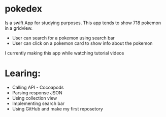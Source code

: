 # pokedex
Is a swift App for studying purposes. This app tends to show 718 pokemon in a gridview.
  * User can search for a pokemon using search bar 
  * User can click on a pokemon card to show info about the pokemon 

I currently making this app while watching tutorial videos

# Learing:
  * Calling API - Cocoapods
  * Parsing response JSON
  * Using collection view
  * Implementing search bar 
  * Using GitHub and make my first reposetory 

